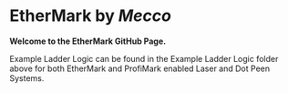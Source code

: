 # EtherMark by _Mecco_
**Welcome to the EtherMark GitHub Page.**



Example Ladder Logic can be found in the Example Ladder Logic folder above for both EtherMark and ProfiMark enabled Laser and Dot Peen Systems. 
